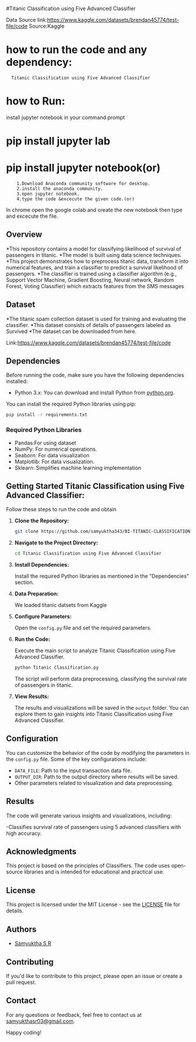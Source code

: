 #Titanic Classification using Five Advanced Classifier

Data Source link:https://www.kaggle.com/datasets/brendan45774/test-file/code
Source:Kaggle

# how to run the code and any dependency:
      Titanic Classification using Five Advanced Classifier

# how to Run:
install jupyter notebook in your command prompt
  # pip install jupyter lab
  # pip install jupyter notebook(or)
        1.Download Anaconda community software for desktop.
        2.install the anaconda community.
        3.open jupyter notebook.
        4.type the code &excecute the given code.(or)
  In chrome open the google colab and create the new notebook then type and excecute the file.

## Overview

*This repository contains a model for classifying likelihood of survival of passengers in titanic. 
*The model is built using data science techniques.
*This project demonstrates how to preprocess titanic data, transform it into numerical features, and train a classifier to predict a survival likelihood of passengers.
*The classifier is trained using a classifier algorithm (e.g., Support Vector Machine, Gradient Boosting, Neural network, Random Forest, Voting Classifier) which extracts features from the SMS messages

## Dataset

*The titanic spam collection dataset is used for training and evaluating the classifier. 
*This dataset consists of details of passengers labeled as Survived 
*The dataset can be downloaded from here.

Link:https://www.kaggle.com/datasets/brendan45774/test-file/code

## Dependencies

Before running the code, make sure you have the following dependencies installed:

- Python 3.x: You can download and install Python from [python.org](https://www.python.org/downloads/).

You can install the required Python libraries using pip:

```bash
pip install -r requirements.txt
```

### Required Python Libraries 

- Pandas:For using dataset
- NumPy: For numerical operations.
- Seaborn: For data visualization
- Matplotlib: For data visualization.
- Sklearn: Simplifies machine learning implementation


## Getting Started Titanic Classification using Five Advanced Classifier:

Follow these steps to run the code and obtain 

1. **Clone the Repository:**

   ```bash
   git clone https://github.com/samyuktha343/BI-TITANIC-CLASSIFICATION.git
   ```

2. **Navigate to the Project Directory:**

   ```bash
   cd Titanic Classification using Five Advanced Classifier
   ```

3. **Install Dependencies:**

   Install the required Python libraries as mentioned in the "Dependencies" section.

4. **Data Preparation:**

   We loaded titanic datsets from Kaggle

5. **Configure Parameters:**

   Open the `config.py` file and set the required parameters.

6. **Run the Code:**

   Execute the main script to analyze Titanic Classification using Five Advanced Classifier.

   ```bash
   python Titanic Classification.py
   ```

   The script will perform data preprocessing, classifying the survival rate of passengers in titanic.

7. **View Results:**

   The results and visualizations will be saved in the `output` folder. You can explore them to gain insights into  Titanic Classification using Five Advanced Classifier.

## Configuration

You can customize the behavior of the code by modifying the parameters in the `config.py` file. Some of the key configurations include:

- `DATA_FILE`: Path to the input transaction data file.
- `OUTPUT_DIR`: Path to the output directory where results will be saved.
- Other parameters related to visualization and data preprocessing.

## Results

The code will generate various insights and visualizations, including:

-Classifies survival rate of passengers using 5 advanced classifiers with high accuracy.

## Acknowledgments

This project is based on the principles of Classifiers. The code uses open-source libraries and is intended for educational and practical use.

## License

This project is licensed under the MIT License - see the [LICENSE](LICENSE) file for details.

## Authors

- [Samyuktha S R](https://github.com/samyuktha343)     

## Contributing

If you'd like to contribute to this project, please open an issue or create a pull request.

## Contact

For any questions or feedback, feel free to contact us at [samyukthasr03@gmail.com](mailto:samyukthasr03@gmail.com).  


Happy coding!



